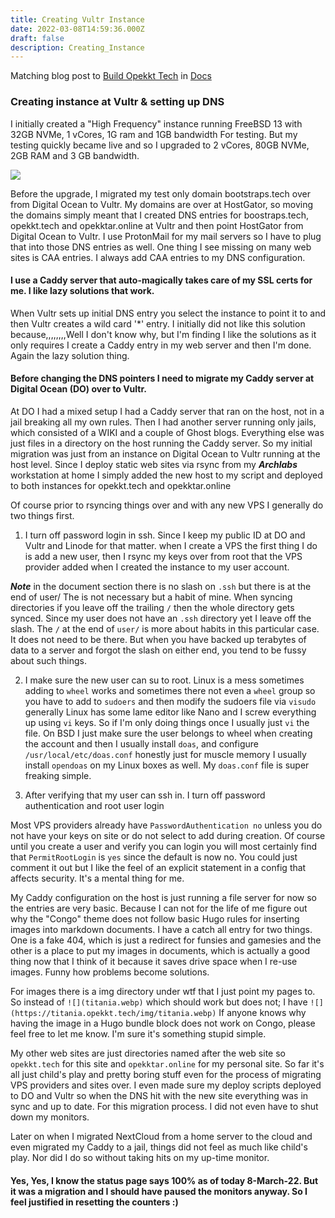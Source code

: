```yaml
---
title: Creating Vultr Instance
date: 2022-03-08T14:59:36.000Z
draft: false
description: Creating_Instance
---
```


Matching blog post to [Build Opekkt Tech](/docs/vps_migration/creating_vultr_instance) in [Docs](/docs/)

### Creating instance at Vultr & setting up DNS

I initially created a "High Frequency" instance running FreeBSD 13 with 32GB NVMe, 1 vCores, 1G ram and 1GB bandwidth For testing. But my testing quickly became live and so I upgraded to 2 vCores, 80GB NVMe, 2GB RAM and 3 GB bandwidth.

![](https://titania.opekkt.tech/img/titania.webp)

Before the upgrade, I migrated my test only domain bootstraps.tech over from Digital Ocean to Vultr. My domains are over at HostGator, so moving the domains simply meant that I created DNS entries for boostraps.tech, opekkt.tech and opekktar.online at Vultr and then point HostGator from Digital Ocean to Vultr. I use ProtonMail for my mail servers so I have to plug that into those DNS entries as well. One thing I see missing on many web sites is CAA entries. I always add CAA entries to my DNS configuration.

#### I use a Caddy server that auto-magically takes care of my SSL certs for me. I like lazy solutions that work.

When Vultr sets up initial DNS entry you select the instance to point it to and then Vultr creates a wild card '*' entry. I initially did not like this solution because,,,,,,,,Well I don't know why, but I'm finding I like the solutions as it only requires I create a Caddy entry in my web server and then I'm done. Again the lazy solution thing.

#### Before changing the DNS pointers I need to migrate my Caddy server at Digital Ocean (DO) over to Vultr.

At DO I had a mixed setup I had a Caddy server that ran on the host, not in a jail breaking all my own rules. Then I had another server running only jails, which consisted of a WIKI and a couple of Ghost blogs. Everything else was just files in a directory on the host running the Caddy server. So my initial migration was just from an instance on Digital Ocean to Vultr running at the host level. Since I deploy static web sites via rsync from my **_Archlabs_** workstation at home I simply added the new host to my script and deployed to both instances for opekkt.tech and opekktar.online

Of course prior to rsyncing things over and with any new VPS I generally do two things first.

1. I turn off password login in ssh. Since I keep my public ID at DO and Vultr and Linode for that matter. when I create a VPS the first thing I do is add a new user, then I rsync my keys over from root that the VPS provider added when I created the instance to my user account.

  **_Note_** in the document section there is no slash on `.ssh` but there is at the end of user/ The is not necessary but a habit of mine. When syncing directories if you leave off the trailing `/` then the whole directory gets synced. Since my user does not have an `.ssh` directory yet I leave off the slash. The `/` at the end of `user/` is more about habits in this particular case. It does not need to be there. But when you have backed up terabytes of data to a server and forgot the slash on either end, you tend to be fussy about such things.

2. I make sure the new user can su to root. Linux is a mess sometimes adding to `wheel` works and sometimes there not even a `wheel` group so you have to add to `sudoers` and then modify the sudoers file via `visudo` generally Linux has some lame editor like Nano and I screw everything up using `vi` keys. So if I'm only doing things once I usually just `vi` the file. On BSD I just make sure the user belongs to wheel when creating the account and then I usually install `doas`, and configure `/usr/local/etc/doas.conf` honestly just for muscle memory I usually install `opendoas` on my Linux boxes as well. My `doas.conf` file is super freaking simple.

3. After verifying that my user can ssh in. I turn off password authentication and root user login

  Most VPS providers already have `PasswordAuthentication no` unless you do not have your keys on site or do not select to add during creation. Of course until you create a user and verify you can login you will most certainly find that `PermitRootLogin` is `yes` since the default is now no. You could just comment it out but I like the feel of an explicit statement in a config that affects security. It's a mental thing for me.

My Caddy configuration on the host is just running a file server for now so the entries are very basic. Because I can not for the life of me figure out why the "Congo" theme does not follow basic Hugo rules for inserting images into markdown documents. I have a catch all entry for two things. One is a fake 404, which is just a redirect for funsies and gamesies and the other is a place to put my images in documents, which is actually a good thing now that I think of it because it saves drive space when I re-use images. Funny how problems become solutions.

For images there is a img directory under wtf that I just point my pages to. So instead of `![](titania.webp)` which should work but does not; I have `![](https://titania.opekkt.tech/img/titania.webp)` If anyone knows why having the image in a Hugo bundle block does not work on Congo, please feel free to let me know. I'm sure it's something stupid simple.

My other web sites are just directories named after the web site so `opekkt.tech` for this site and `opekktar.online` for my personal site. So far it's all just child's play and pretty boring stuff even for the process of migrating VPS providers and sites over. I even made sure my deploy scripts deployed to DO and Vultr so when the DNS hit with the new site everything was in sync and up to date. For this migration process. I did not even have to shut down my monitors.

Later on when I migrated NextCloud from a home server to the cloud and even migrated my Caddy to a jail, things did not feel as much like child's play. Nor did I do so without taking hits on my up-time monitor.

#### Yes, Yes, I know the status page says 100% as of today 8-March-22\. But it was a migration and I should have paused the monitors anyway. So I feel justified in resetting the counters :)
